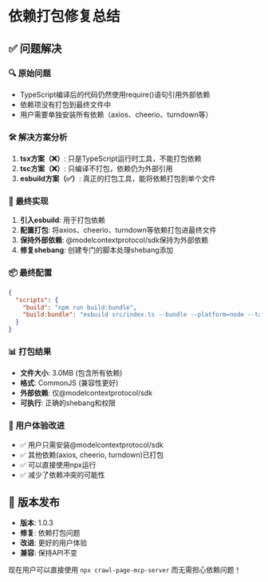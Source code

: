 # 依赖打包修复总结

## ✅ 问题解决

### 🔍 原始问题

- TypeScript编译后的代码仍然使用require()语句引用外部依赖
- 依赖项没有打包到最终文件中
- 用户需要单独安装所有依赖（axios、cheerio、turndown等）

### 🛠️ 解决方案分析

1. **tsx方案（❌）**: 只是TypeScript运行时工具，不能打包依赖
2. **tsc方案（❌）**: 只编译不打包，依赖仍为外部引用
3. **esbuild方案（✅）**: 真正的打包工具，能将依赖打包到单个文件

### 🎯 最终实现

1. **引入esbuild**: 用于打包依赖
2. **配置打包**: 将axios、cheerio、turndown等依赖打包进最终文件
3. **保持外部依赖**: @modelcontextprotocol/sdk保持为外部依赖
4. **修复shebang**: 创建专门的脚本处理shebang添加

### 📦 最终配置

```json
{
  "scripts": {
    "build": "npm run build:bundle",
    "build:bundle": "esbuild src/index.ts --bundle --platform=node --target=node18 --format=cjs --outfile=dist/index.js --external:@modelcontextprotocol/sdk && node scripts/add-shebang.js"
  }
}
```

### 📊 打包结果

- **文件大小**: 3.0MB (包含所有依赖)
- **格式**: CommonJS (兼容性更好)
- **外部依赖**: 仅@modelcontextprotocol/sdk
- **可执行**: 正确的shebang和权限

### 🎯 用户体验改进

- ✅ 用户只需安装@modelcontextprotocol/sdk
- ✅ 其他依赖(axios, cheerio, turndown)已打包
- ✅ 可以直接使用npx运行
- ✅ 减少了依赖冲突的可能性

## 🚀 版本发布

- **版本**: 1.0.3
- **修复**: 依赖打包问题
- **改进**: 更好的用户体验
- **兼容**: 保持API不变

现在用户可以直接使用 `npx crawl-page-mcp-server` 而无需担心依赖问题！
